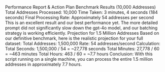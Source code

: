 Performance Report & Action Plan
Benchmark Results (10,000 Addresses)
Total Addresses Processed: 10,000
Time Taken: 3 minutes, 4 seconds (184 seconds)
Final Processing Rate: Approximately 54 addresses per second
This is an excellent result and our best performance yet. The more detailed prompt did not significantly slow down the gpt-4o model, and our batching strategy is working efficiently.
Projection for 1.5 Million Addresses
Based on our definitive benchmark, here is the realistic projection for your full dataset:
Total Addresses: 1,500,000
Rate: 54 addresses/second
Calculation:
Total Seconds: 1,500,000 / 54 = ~27,778 seconds
Total Minutes: 27,778 / 60 = ~463 minutes
Total Hours: 463 / 60 = ~7.7 hours
Conclusion: With this script running on a single machine, you can process the entire 1.5 million addresses in approximately 7.7 hours.
